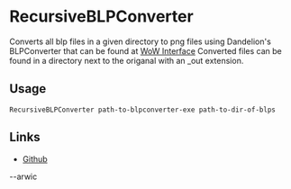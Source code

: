 # RecursiveBLPConverter
Converts all blp files in a given directory to png files using Dandelion's BLPConverter that can be found at [WoW Interface](http://www.wowinterface.com/downloads/info14110-BLPConverter.html#info)
Converted files can be found in a directory next to the origanal with an _out extension.

## Usage
	RecursiveBLPConverter path-to-blpconverter-exe path-to-dir-of-blps

## Links
* [Github](http://www.wowinterface.com/downloads/info14110-BLPConverter.html#info)

--arwic